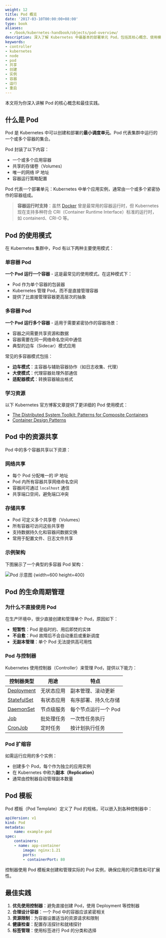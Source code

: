 ```yaml
---
weight: 12
title: Pod 概览
date: '2017-03-10T00:00:00+08:00'
type: book
aliases:
  - /book/kubernetes-handbook/objects/pod-overview/
description: 深入了解 Kubernetes 中最基本的部署单元 Pod，包括其核心概念、使用模式、资源共享机制以及与控制器的关系。
keywords:
- controller
- kubernetes
- node
- pod
- 共享
- 创建
- 实例
- 容器
- 运行
- 重启
---
```


本文将为你深入讲解 Pod 的核心概念和最佳实践。

## 什么是 Pod

Pod 是 Kubernetes 中可以创建和部署的**最小调度单元**。Pod 代表集群中运行的一个或多个容器的集合。

Pod 封装了以下内容：

- 一个或多个应用容器
- 共享的存储卷（Volumes）
- 唯一的网络 IP 地址
- 容器运行策略配置

Pod 代表一个部署单元：Kubernetes 中单个应用实例，通常由一个或多个紧密协作的容器组成。

> **容器运行时支持**：虽然 [Docker](https://www.docker.com) 曾是最常用的容器运行时，但 Kubernetes 现在支持多种符合 CRI（Container Runtime Interface）标准的运行时，如 containerd、CRI-O 等。

## Pod 的使用模式

在 Kubernetes 集群中，Pod 有以下两种主要使用模式：

### 单容器 Pod

**一个 Pod 运行一个容器** - 这是最常见的使用模式。在这种模式下：

- Pod 作为单个容器的包装器
- Kubernetes 管理 Pod，而不是直接管理容器
- 提供了比直接管理容器更高层次的抽象

### 多容器 Pod

**一个 Pod 运行多个容器** - 适用于需要紧密协作的容器场景：

- 容器之间需要共享资源和数据
- 容器需要在同一网络命名空间中通信
- 典型的边车（Sidecar）模式应用

常见的多容器模式包括：

- **边车模式**：主容器与辅助容器协作（如日志收集、代理）
- **大使模式**：代理容器处理外部通信
- **适配器模式**：转换容器输出格式

### 学习资源

以下 Kubernetes 官方博客文章提供了更详细的 Pod 使用模式：

- [The Distributed System Toolkit: Patterns for Composite Containers](https://kubernetes.io/blog/2015/06/the-distributed-system-toolkit-patterns/)
- [Container Design Patterns](https://kubernetes.io/blog/2016/06/container-design-patterns/)

## Pod 中的资源共享

Pod 中的多个容器共享以下资源：

### 网络共享

- 每个 Pod 分配唯一的 IP 地址
- Pod 内所有容器共享网络命名空间
- 容器间可通过 `localhost` 通信
- 共享端口空间，避免端口冲突

### 存储共享

- Pod 可定义多个共享卷（Volumes）
- 所有容器可访问这些共享卷
- 支持数据持久化和容器间数据交换
- 常用于配置文件、日志文件共享

### 示例架构

下图展示了一个典型的多容器 Pod 架构：

![Pod 示意图](https://assets.jimmysong.io/images/book/kubernetes-handbook/objects/pod-overview/pod-overview.webp)
{width=600 height=400}

## Pod 的生命周期管理

### 为什么不直接使用 Pod

在生产环境中，很少直接创建和管理单个 Pod，原因如下：

- **短暂性**：Pod 是临时的、用后即焚的实体
- **不自愈**：Pod 故障后不会自动重启或重新调度
- **无副本管理**：单个 Pod 无法提供高可用性

### Pod 与控制器

Kubernetes 使用控制器（Controller）来管理 Pod，提供以下能力：

| 控制器类型 | 用途 | 特点 |
|------------|------|------|
| [Deployment](../../controllers/deployment) | 无状态应用 | 副本管理、滚动更新 |
| [StatefulSet](../../controllers/statefulset) | 有状态应用 | 有序部署、持久化存储 |
| [DaemonSet](../../controllers/daemonset) | 节点级服务 | 每个节点运行一个 Pod |
| [Job](../../controllers/job) | 批处理任务 | 一次性任务执行 |
| [CronJob](../../controllers/cronjob) | 定时任务 | 按计划执行任务 |

### Pod 扩缩容

如需运行应用的多个实例：

- 创建多个 Pod，每个作为独立的应用实例
- 在 Kubernetes 中称为**副本（Replication）**
- 通常由控制器自动管理副本数量

## Pod 模板

Pod 模板（Pod Template）定义了 Pod 的规格，可以嵌入到各种控制器中：

```yaml
apiVersion: v1
kind: Pod
metadata:
    name: example-pod
spec:
    containers:
    - name: app-container
        image: nginx:1.21
        ports:
        - containerPort: 80
```

控制器使用 Pod 模板来创建和管理实际的 Pod 实例，确保应用的可靠性和可扩展性。

## 最佳实践

1. **优先使用控制器**：避免直接创建 Pod，使用 Deployment 等控制器
2. **合理设计容器**：一个 Pod 中的容器应该紧密相关
3. **资源限制**：为容器设置适当的资源请求和限制
4. **健康检查**：配置存活探针和就绪探针
5. **标签管理**：使用标签进行 Pod 的分类和选择
